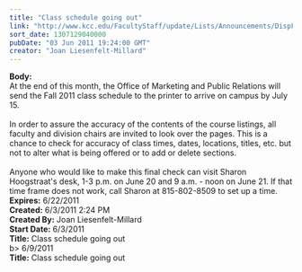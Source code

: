 ```yaml
---
title: "Class schedule going out"
link: "http://www.kcc.edu/FacultyStaff/update/Lists/Announcements/DispForm.aspx?ID=335"
sort_date: 1307129040000
pubDate: "03 Jun 2011 19:24:00 GMT"
creator: "Joan Liesenfelt-Millard"
---
```


<div><b>Body:</b> <div class=ExternalClassEE86B323D83847E2B0FEE41498386486><div>At the end of this month, the Office of Marketing and Public Relations will send the Fall 2011 class schedule to the printer to arrive on campus by July 15.<br>    </div>
<div>In order to assure the accuracy of the contents of the course listings, all faculty and division chairs are invited to look over the pages. This is a chance to check for accuracy of class times, dates, locations, titles, etc. but not to alter what is being offered or to add or delete sections. <br>    </div>
<div>Anyone who would like to make this final check can visit Sharon Hoogstraat's desk, 1-3 p.m. on June 20 and 9 a.m. - noon on June 21. If that time frame does not work, call Sharon at 815-802-8509 to set up a time.<br></div></div></div>
<div><b>Expires:</b> 6/22/2011</div>
<div><b>Created:</b> 6/3/2011 2:24 PM</div>
<div><b>Created By:</b> Joan Liesenfelt-Millard</div>
<div><b>Start Date:</b> 6/3/2011</div>
<div><b>Title:</b> Class schedule going out</div>
b> 6/9/2011</div>
<div><b>Title:</b> Class schedule going out</div>
